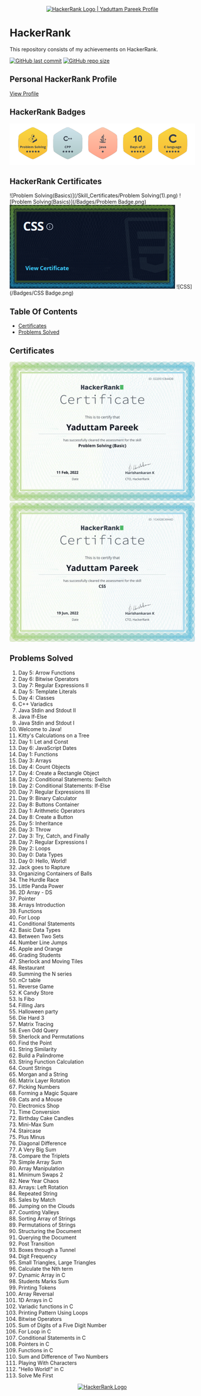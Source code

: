 <p align="center">
    <a href="https://www.hackerrank.com/yaduttampareek95">
        <img alt="HackerRank Logo | Yaduttam Pareek Profile" src="https://hrcdn.net/fcore/assets/brand/typemark_60x200-7435b42d20.svg" >
    </a>
</p>

# HackerRank

This repository consists of my achievements on HackerRank.

[![GitHub last commit](https://img.shields.io/github/last-commit/Yaduttam95/Hackerrank)](https://github.com/Yaduttam95/Hackerrank/commits/master)
[![GitHub repo size](https://img.shields.io/github/repo-size/Yaduttam95/Hackerrank)](https://github.com/Yaduttam95/Hackerrank/archive/master.zip)

## Personal HackerRank Profile

[View Profile](https://www.hackerrank.com/yaduttampareek95?hr_r=1)

## HackerRank Badges
![Badges](/Badges/Badges.png)


## HackerRank Certificates
![Problem Solving(Basics)](/Skill_Certificates/Problem Solving(1).png)
![Problem Solving(Basics)](/Badges/Problem Badge.png)
![CSS](/Skill_Certificates/CSS(1).png)
![CSS](/Badges/CSS Badge.png)




## Table Of Contents

<!--* [Prepares](#prepares)
* [Tutorials](#tutorials)
* [Interview Preparation Kit](#interview)-->
* [Certificates](#certificates)
* [Problems Solved](#problems-solved)

<!--## Prepares
![C](/Prepares_and_Interview_prepration_kit/C.jpg)
![C++](/Prepares_and_Interview_prepration_kit/C++.jpg)
![JAVA](/Prepares_and_Interview_prepration_kit/Java.jpg)
![Problem Solving](/Prepares_and_Interview_prepration_kit/Problem_Solving.jpg)
![Mathematics](/Prepares_and_Interview_prepration_kit/Mathematics.jpg)
![Interview Prepration Kit](/Prepares_and_Interview_prepration_kit/Interview_prepration.jpg)

## Tutorials
![10 Days Of JS](/Prepares_and_Interview_prepration_kit/10_days_of_JS.jpg)
-->

## Certificates
![Problem Solving(Basic)](/Skill_Certificates/Problem_Solving(basic).png)
![CSS](/Skill_Certificates/CSS.png)


## Problems Solved
1.	Day 5: Arrow Functions
2.	Day 6: Bitwise Operators
3.	Day 7: Regular Expressions II
4.	Day 5: Template Literals
5.	Day 4: Classes
6.	C++ Variadics
7.	Java Stdin and Stdout II
8.	Java If-Else
9.	Java Stdin and Stdout I
10.	Welcome to Java!
11.	Kitty's Calculations on a Tree
12.	Day 1: Let and Const
13.	Day 6: JavaScript Dates
14.	Day 1: Functions
15.	Day 3: Arrays
16.	Day 4: Count Objects
17.	Day 4: Create a Rectangle Object
18.	Day 2: Conditional Statements: Switch
19.	Day 2: Conditional Statements: If-Else
20.	Day 7: Regular Expressions III
21.	Day 9: Binary Calculator
22.	Day 8: Buttons Container
23.	Day 1: Arithmetic Operators
24.	Day 8: Create a Button
25.	Day 5: Inheritance
26.	Day 3: Throw
27.	Day 3: Try, Catch, and Finally
28.	Day 7: Regular Expressions I
29.	Day 2: Loops
30.	Day 0: Data Types
31.	Day 0: Hello, World!
32.	Jack goes to Rapture
33.	Organizing Containers of Balls
34.	The Hurdle Race
35.	Little Panda Power
36.	2D Array - DS
37.	Pointer
38.	Arrays Introduction
39.	Functions
40.	For Loop
41.	Conditional Statements
42.	Basic Data Types
43.	Between Two Sets
44.	Number Line Jumps
45.	Apple and Orange
46.	Grading Students
47.	Sherlock and Moving Tiles
48.	Restaurant
49.	Summing the N series
50.	nCr table
51.	Reverse Game
52.	K Candy Store
53.	Is Fibo
54.	Filling Jars
55.	Halloween party
56.	Die Hard 3
57.	Matrix Tracing
58.	Even Odd Query
59.	Sherlock and Permutations
60.	Find the Point
61.	String Similarity
62.	Build a Palindrome
63.	String Function Calculation
64.	Count Strings
65.	Morgan and a String
66.	Matrix Layer Rotation
67.	Picking Numbers
68.	Forming a Magic Square
69.	Cats and a Mouse
70.	Electronics Shop
71.	Time Conversion
72.	Birthday Cake Candles
73.	Mini-Max Sum
74.	Staircase
75.	Plus Minus
76.	Diagonal Difference
77.	A Very Big Sum
78.	Compare the Triplets
79.	Simple Array Sum
80.	Array Manipulation
81.	Minimum Swaps 2
82.	New Year Chaos
83.	Arrays: Left Rotation
84.	Repeated String
85.	Sales by Match
86.	Jumping on the Clouds
87.	Counting Valleys
88.	Sorting Array of Strings
89.	Permutations of Strings
90.	Structuring the Document
91.	Querying the Document
92.	Post Transition
93.	Boxes through a Tunnel
94.	Digit Frequency
95.	Small Triangles, Large Triangles
96.	Calculate the Nth term
97.	Dynamic Array in C
98.	Students Marks Sum
99.	Printing Tokens
100. Array Reversal
101. 1D Arrays in C
102. Variadic functions in C
103. Printing Pattern Using Loops
104. Bitwise Operators
105. Sum of Digits of a Five Digit Number
106. For Loop in C
107. Conditional Statements in C
108. Pointers in C
109. Functions in C
110. Sum and Difference of Two Numbers
111. Playing With Characters
112. "Hello World!" in C
113. Solve Me First


<p align="center">
    <a href="https://www.hackerrank.com/Yaduttam95">
        <img alt="HackerRank Logo" src="https://hrcdn.net/fcore/assets/brand/h_mark_sm-966d2b45e3.svg">
    </a>
</p>


